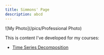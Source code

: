 ```yaml
---
title: Simmons' Page
description: abcd
---
```



![My Photo](/pics/Professional Photo)

This is content I've developed for my courses:

- [Time Series Decomposition](/timeseries/index.md)
